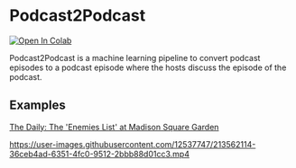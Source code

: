 # Podcast2Podcast

<a target="_blank" href="https://colab.research.google.com/github/jeremyadamsfisher/podcast2podcast/blob/main/podcast2podcast.ipynb">
  <img src="https://colab.research.google.com/assets/colab-badge.svg" alt="Open In Colab"/>
</a>

Podcast2Podcast is a machine learning pipeline to convert podcast episodes to a podcast episode where the hosts discuss the episode of the podcast.


## Examples

[The Daily: The 'Enemies List' at Madison Square Garden](https://www.nytimes.com/2023/01/18/podcasts/the-daily/facial-recognition-madison-square-garden.html)

https://user-images.githubusercontent.com/12537747/213562114-36ceb4ad-6351-4fc0-9512-2bbb88d01cc3.mp4


